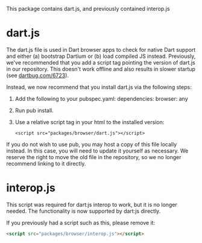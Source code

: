 This package contains dart.js, and previously contained interop.js

dart.js
=======

The dart.js file is used in Dart browser apps to check for native Dart support
and either (a) bootstrap Dartium or (b) load compiled JS instead.  Previously,
we've recommended that you add a script tag pointing the version of dart.js in
our repository.  This doesn't work offline and also results in slower startup
(see [dartbug.com/6723](http://dartbug.com/6723)).

Instead, we now recommend that you install dart.js via the following steps:

1. Add the following to your pubspec.yaml:
  dependencies:
    browser: any

2. Run pub install.

3. Use a relative script tag in your html to the installed version:

    `<script src="packages/browser/dart.js"></script>`

If you do not wish to use pub, you may host a copy of this file locally instead.
In this case, you will need to update it yourself as necessary.  We reserve the
right to move the old file in the repository, so we no longer recommend linking
to it directly.

interop.js
==========

This script was required for dart:js interop to work, but it is no longer
needed. The functionality is now supported by dart:js directly.

If you previously had a script such as this, please remove it:

```html
<script src="packages/browser/interop.js"></script>
```
